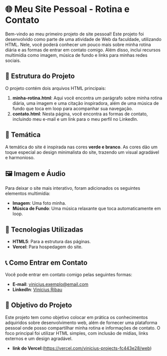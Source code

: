 
# 🌐 Meu Site Pessoal - Rotina e Contato

Bem-vindo ao meu primeiro projeto de site pessoal! Este projeto foi desenvolvido como parte de uma atividade de Web da faculdade, utilizando HTML. Nele, você poderá conhecer um pouco mais sobre minha rotina diária e as formas de entrar em contato comigo. Além disso, inclui recursos multimídia como imagem, música de fundo e links para minhas redes sociais.

## 📑 Estrutura do Projeto

O projeto contém dois arquivos HTML principais:

1. **minha-rotina.html**: Aqui você encontra um parágrafo sobre minha rotina diária, uma imagem e uma citação inspiradora, além de uma música de fundo que toca em loop para acompanhar sua navegação.
2. **contato.html**: Nesta página, você encontra as formas de contato, incluindo meu e-mail e um link para o meu perfil no LinkedIn.

## 🎨 Temática

A temática do site é inspirada nas cores **verde e branco**. As cores dão um toque especial ao design minimalista do site, trazendo um visual agradável e harmonioso.



## 🖼️ Imagem e Áudio

Para deixar o site mais interativo, foram adicionados os seguintes elementos multimídia:
- **Imagem**: Uma foto minha.
- **Música de Fundo**: Uma música relaxante que toca automaticamente em loop.

## 🚀 Tecnologias Utilizadas

- **HTML5**: Para a estrutura das páginas.
- **Vercel**: Para hospedagem do site.

## 📞 Como Entrar em Contato

Você pode entrar em contato comigo pelas seguintes formas:

- **E-mail**: vinicius.exemplo@email.com
- **LinkedIn**: [Vinícius Ribau](https://www.linkedin.com/in/viniciusribau/)

## 🎯 Objetivo do Projeto

Este projeto tem como objetivo colocar em prática os conhecimentos adquiridos sobre desenvolvimento web, além de fornecer uma plataforma pessoal onde posso compartilhar minha rotina e informações de contato. O foco principal foi utilizar HTML simples, com inclusão de mídias, links externos e um design agradável.
- **link do Vercel**:(https://vercel.com/vinicius-projects-fc443e28/web)

